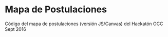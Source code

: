 # Mapa de Postulaciones

Código del mapa de postulaciones (versión JS/Canvas) del Hackatón OCC Sept 2016
